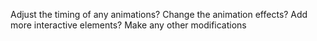 Adjust the timing of any animations?
Change the animation effects?
Add more interactive elements?
Make any other modifications
